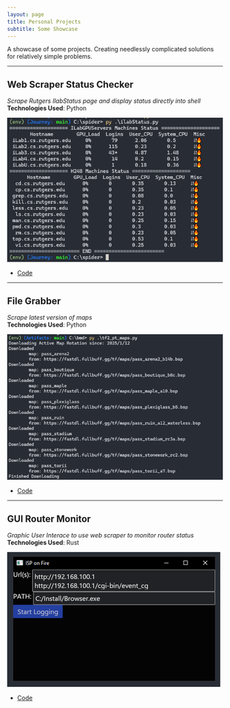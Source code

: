 ```yaml
---
layout: page
title: Personal Projects
subtitle: Some Showcase
---
```


A showcase of some projects. Creating needlessly complicated solutions for relatively simple problems.

<!-- ## Table of Contents                             -->
<!-- - [Status Checker](#web-scraper-status-checker)  -->
<!-- - [Automated File Grabber](#file-grabber)        -->

---

## Web Scraper Status Checker 
*Scrape Rutgers IlabStatus page and display status directly into shell*  
**Technologies Used**: Python

![status](assets/img/ilab_scraper_ss.png)  
- [Code](https://github.com/PassingBoredom/glassshelf/tree/main/Status%20Checker)

--- 

## File Grabber
*Scrape latest version of maps*  
**Technologies Used**: Python

![traceback](assets/img/tf2_pt_maps.png)                               
- [Code](https://github.com/PassingBoredom/glassshelf/tree/main/File%20Grabber)  

---

## GUI Router Monitor
*Graphic User Interace to use web scraper to monitor router status*  
**Technologies Used**: Rust

![Makeshift GUI](assets/img/rust_router_gui.png)
- [Code](https://github.com/PassingBoredom/glassshelf/tree/main/GUI%20Monitor)